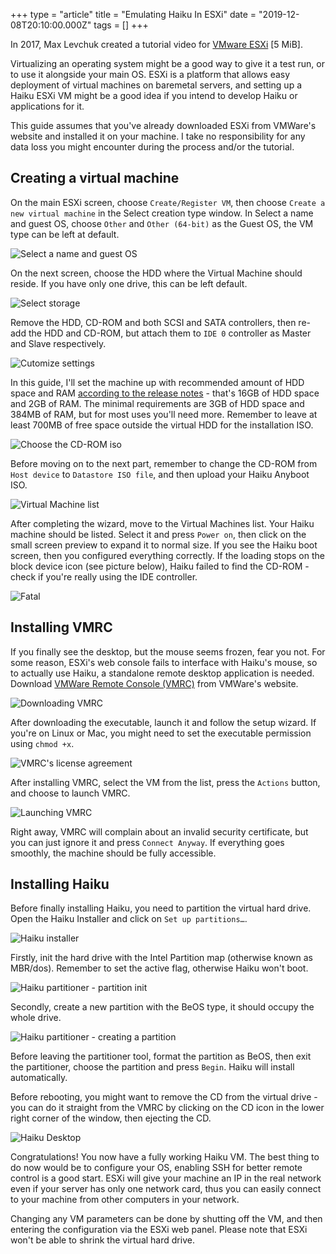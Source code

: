 +++
type = "article"
title = "Emulating Haiku In ESXi"
date = "2019-12-08T20:10:00.000Z"
tags = []
+++

In 2017, Max Levchuk created a tutorial video for [VMware ESXi](http://haiku-files.org/files/media/GCI-2017_VmWare-esxi_Max-Levchuk.mkv) [5 MiB].

Virtualizing an operating system might be a good way to give it a test run, or to use it alongside your main OS. ESXi is a platform that allows easy deployment of virtual machines on baremetal servers, and setting up a Haiku ESXi VM might be a good idea if you intend to develop Haiku or applications for it.

This guide assumes that you've already downloaded ESXi from VMWare's website and installed it on your machine. I take no responsibility for any data loss you might encounter during the process and/or the tutorial.

## Creating a virtual machine

On the main ESXi screen, choose `Create/Register VM`, then choose `Create a new virtual machine` in the Select creation type window. In Select a name and guest OS, choose `Other` and `Other (64-bit)` as the Guest OS, the VM type can be left at default.

![Select a name and guest OS](/files/guides/virtualizing/vmware-esxi/select-name-guest-os.png)

On the next screen, choose the HDD where the Virtual Machine should reside. If you have only one drive, this can be left default.

![Select storage](/files/guides/virtualizing/vmware-esxi/select-storage.png)

Remove the HDD, CD-ROM and both SCSI and SATA controllers, then re-add the HDD and CD-ROM, but attach them to `IDE 0` controller as Master and Slave respectively.

![Cutomize settings](/files/guides/virtualizing/vmware-esxi/customize-settings.png)

In this guide, I'll set the machine up with recommended amount of HDD space and RAM [according to the release notes](https://www.haiku-os.org/get-haiku/release-notes/#system-requirements) - that's 16GB of HDD space and 2GB of RAM. The minimal requirements are 3GB of HDD space and 384MB of RAM, but for most uses you'll need more. Remember to leave at least 700MB of free space outside the virtual HDD for the installation ISO.

![Choose the CD-ROM iso](/files/guides/virtualizing/vmware-esxi/datastore-iso.png)

Before moving on to the next part, remember to change the CD-ROM from `Host device` to `Datastore ISO file`, and then upload your Haiku Anyboot ISO. 

![Virtual Machine list](/files/guides/virtualizing/vmware-esxi/virtual-machines.png)

After completing the wizard, move to the Virtual Machines list. Your Haiku machine should be listed. Select it and press `Power on`, then click on the small screen preview to expand it to normal size. If you see the Haiku boot screen, then you configured everything correctly. If the loading stops on the block device icon (see picture below), Haiku failed to find the CD-ROM - check if you're really using the IDE controller.

![Fatal](/files/guides/virtualizing/vmware-esxi/fatal-hd.png)

## Installing VMRC

If you finally see the desktop, but the mouse seems frozen, fear you not. For some reason, ESXi's web console fails to interface with Haiku's mouse, so to actually use Haiku, a standalone remote desktop application is needed. Download [VMWare Remote Console (VMRC)](https://my.vmware.com/web/vmware/details?downloadGroup=VMRC1100&productId=742&rct=j) from VMWare's website.

![Downloading VMRC](/files/guides/virtualizing/vmware-esxi/vmrc-download.png)

After downloading the executable, launch it and follow the setup wizard. If you're on Linux or Mac, you might need to set the executable permission using `chmod +x`.

![VMRC's license agreement](/files/guides/virtualizing/vmware-esxi/vmrc-license.png)

After installing VMRC, select the VM from the list, press the `Actions` button, and choose to launch VMRC.

![Launching VMRC](/files/guides/virtualizing/vmware-esxi/vmrc-open.png)

Right away, VMRC will complain about an invalid security certificate, but you can just ignore it and press `Connect Anyway`. If everything goes smoothly, the machine should be fully accessible.

## Installing Haiku

Before finally installing Haiku, you need to partition the virtual hard drive. Open the Haiku Installer and click on `Set up partitions…`.

![Haiku installer](/files/guides/virtualizing/vmware-esxi/haiku-installer.png)

Firstly, init the hard drive with the Intel Partition map (otherwise known as MBR/dos). Remember to set the active flag, otherwise Haiku won't boot.

![Haiku partitioner - partition init](/files/guides/virtualizing/vmware-esxi/haiku-hd-init.png)

Secondly, create a new partition with the BeOS type, it should occupy the whole drive.

![Haiku partitioner - creating a partition](/files/guides/virtualizing/vmware-esxi/haiku-hd-partition.png)

Before leaving the partitioner tool, format the partition as BeOS, then exit the partitioner, choose the partition and press `Begin`. Haiku will install automatically.

Before rebooting, you might want to remove the CD from the virtual drive - you can do it straight from the VMRC by clicking on the CD icon in the lower right corner of the window, then ejecting the CD.

![Haiku Desktop](/files/guides/virtualizing/vmware-esxi/haiku-desktop.png)

Congratulations! You now have a fully working Haiku VM. The best thing to do now would be to configure your OS, enabling SSH for better remote control is a good start. ESXi will give your machine an IP in the real network even if your server has only one network card, thus you can easily connect to your machine from other computers in your network.

Changing any VM parameters can be done by shutting off the VM, and then entering the configuration via the ESXi web panel. Please note that ESXi won't be able to shrink the virtual hard drive.
